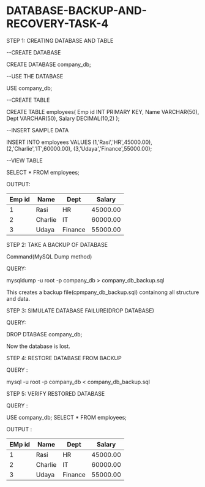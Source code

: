 # DATABASE-BACKUP-AND-RECOVERY-TASK-4

STEP 1: CREATING DATABASE AND TABLE

--CREATE DATABASE

CREATE DATABASE company_db;

--USE THE DATABASE

USE company_db;

--CREATE TABLE

CREATE TABLE employees(
   Emp id INT PRIMARY KEY,
   Name VARCHAR(50),
   Dept VARCHAR(50),
   Salary DECIMAL(10,2)
);

--INSERT SAMPLE DATA

INSERT INTO employees VALUES
(1,'Rasi','HR',45000.00),
(2,'Charlie','IT',60000.00),
(3,'Udaya','Finance',55000.00);

--VIEW TABLE

SELECT * FROM employees;


OUTPUT:

|Emp id |Name   |Dept   |Salary   |
|-------|-------|-------|---------|
| 1     | Rasi  | HR    | 45000.00|
| 2     | Charlie| IT   | 60000.00|
| 3     | Udaya | Finance|55000.00|


STEP 2: TAKE A BACKUP OF DATABASE

Command(MySQL Dump method)

QUERY:

mysqldump -u root -p company_db > company_db_backup.sql

This creates a backup file(cpmpany_db_backup.sql) containong all structure and data.

STEP 3: SIMULATE DATABASE FAILURE(DROP DATABASE)

QUERY:

DROP DTABASE company_db;

Now the database is lost.

STEP 4: RESTORE DATABASE FROM BACKUP

QUERY :

mysql -u root -p company_db < company_db_backup.sql

STEP 5: VERIFY RESTORED DATABASE

QUERY :

USE company_db;
SELECT * FROM employees;

OUTPUT :

| EMp id| Name    | Dept    | Salary   |
|-------|---------|---------|----------|
| 1     | Rasi    | HR      | 45000.00 |
| 2     | Charlie | IT      | 60000.00 |
| 3     | Udaya   | Finance | 55000.00 |














































































